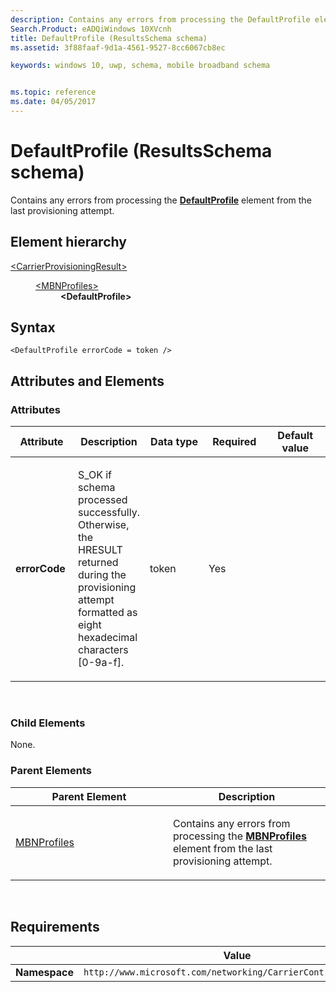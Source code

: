 ```yaml
---
description: Contains any errors from processing the DefaultProfile element from the last provisioning attempt (ResultsSchema schema).
Search.Product: eADQiWindows 10XVcnh
title: DefaultProfile (ResultsSchema schema)
ms.assetid: 3f88faaf-9d1a-4561-9527-8cc6067cb8ec

keywords: windows 10, uwp, schema, mobile broadband schema


ms.topic: reference
ms.date: 04/05/2017
---
```


# DefaultProfile (ResultsSchema schema)


Contains any errors from processing the [**DefaultProfile**](../wwan/element-defaultprofile.md) element from the last provisioning attempt.

## Element hierarchy

<dl>
<dt><a href="element-carrierprovisioningresult.md">&lt;CarrierProvisioningResult&gt;</a></dt>
<dd>
<dl>
<dt><a href="element-mbnprofiles.md">&lt;MBNProfiles&gt;</a></dt>
<dd><b>&lt;DefaultProfile&gt;</b></dd>
</dl>
</dd>
</dl>

## Syntax

``` syntax
<DefaultProfile errorCode = token />
```

## Attributes and Elements


### Attributes

<table>
<colgroup>
<col width="20%" />
<col width="20%" />
<col width="20%" />
<col width="20%" />
<col width="20%" />
</colgroup>
<thead>
<tr class="header">
<th>Attribute</th>
<th>Description</th>
<th>Data type</th>
<th>Required</th>
<th>Default value</th>
</tr>
</thead>
<tbody>
<tr class="odd">
<td><strong>errorCode</strong></td>
<td><p>S_OK if schema processed successfully. Otherwise, the HRESULT returned during the provisioning attempt formatted as eight hexadecimal characters [0-9a-f].</p></td>
<td>token</td>
<td>Yes</td>
<td></td>
</tr>
</tbody>
</table>

 

### Child Elements

None.

### Parent Elements

<table>
<colgroup>
<col width="50%" />
<col width="50%" />
</colgroup>
<thead>
<tr class="header">
<th>Parent Element</th>
<th>Description</th>
</tr>
</thead>
<tbody>
<tr class="odd">
<td><a href="element-mbnprofiles.md">MBNProfiles</a> </td>
<td><p>Contains any errors from processing the <a href="/uwp/schemas/mobilebroadbandschema/carriercontrolschema/element-mbnprofiles"><strong>MBNProfiles</strong></a>  element from the last provisioning attempt.</p></td>
</tr>
</tbody>
</table>

 

## Requirements

|          | Value        |
|----------|--------------|
| **Namespace** | `http://www.microsoft.com/networking/CarrierControlResults/v1` |

 

 
